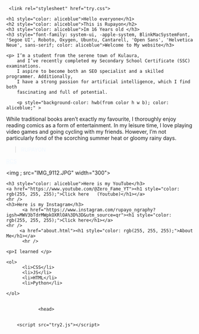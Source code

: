 <!DOCTYPE html>

<html>

<head>

 <meta charset="UTF-8">
    <meta name="viewport" content="width=device-width, initial-scale=1.0">

  <link rel="icon" href="IMG_9112.JPG">
    <title>Rupayon Chakrabarty</title>


     <link rel="stylesheet" href="try.css">
    
</head>
<body>

<div class="space-bg">
        <div class="stars"></div>
        <div class="sun"></div>
        <div class="planet mercury"></div>
        <div class="planet venus"></div>
        <div class="planet earth"></div>
        <div class="planet mars"></div>
        <div class="planet jupiter"></div>
        <div class="planet saturn"></div>
    </div>

    <h1 style="color: aliceblue">Hello everyone</h1>
    <h2 style="color: aliceblue">This is Rupayon</h2>
    <h3 style="color: aliceblue">Im 16 Years old </h3>
    <h3 style="font-family: system-ui, -apple-system, BlinkMacSystemFont, 'Segoe UI', Roboto, Oxygen, Ubuntu, Cantarell, 'Open Sans', 'Helvetica Neue', sans-serif; color: aliceblue">Welcome to My website</h3>

    <p> I’m a student from the serene town of Kulaura, 
        and I’ve recently completed my Secondary School Certificate (SSC) examinations. 
        I aspire to become both an SEO specialist and a skilled programmer. Additionally, 
        I have a strong passion for artificial intelligence, which I find both 
        fascinating and full of potential.
</p>

        <p style="background-color: hwb(from color h w b); color: aliceblue;" >
While traditional books aren’t exactly my favourite, 
I thoroughly enjoy reading comics as a form of entertainment. 
In my leisure time, I love playing video games and going 
cycling with my friends. However, I’m not particularly 
fond of the scorching summer heat or gloomy rainy days.</p>
            <blockquote style="color: aliceblue">RUPAYON</blockquote>
            <p style="color: aliceblue"><abbr title="Rupayon Chakrabarty Sagor">RCS</abbr></p>
    <img ; src="IMG_9112.JPG" width="300">


    <h3 style="color: aliceblue">Here is my YouTube</h3>
    <a href="https://www.youtube.com/@Zero_Fame_YT"><h1 style="color: rgb(255, 255, 255);">Click here   (Youtube)</h1></a>
    <hr />
    <h3>Here is my Instagram</h3>
          <a href="https://www.instagram.com/rupayo_ngraphy?igsh=MWV3bTdrMWpkOXRlOA%3D%3D&utm_source=qr"><h1 style="color: rgb(255, 255, 255);">Click here</h1></a>
    <hr />
         <a href="about.html"><h1 style="color: rgb(255, 255, 255);">About Me</h1></a>
          <hr />

    <p>I learned </p>

    <ol>
          <li>CSS</li>
          <li>JS</li>
          <li>HTML</li>
          <li>Python</li>
      
    </ol>


                <head>
     

        <script src="try2.js"></script>
</body>


</html>
